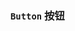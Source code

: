 ### `Button` 按钮

<ClientOnly>
<template>
  <ShowComponent label="类型">
    <template #component-body>
      <ShowComponentItem>
        <smile-button>Primary</smile-button>
      </ShowComponentItem>
      <ShowComponentItem>
        <smile-button type="secondary">Secondary</smile-button>
      </ShowComponentItem>
      <ShowComponentItem>
        <smile-button type="success">Success</smile-button>
      </ShowComponentItem>
      <ShowComponentItem>
        <smile-button type="warning">Warning</smile-button>
      </ShowComponentItem>
      <ShowComponentItem>
        <smile-button type="danger">Danger</smile-button>
      </ShowComponentItem>
      <ShowComponentItem>
        <smile-button type="info">Info</smile-button>
      </ShowComponentItem>
    </template>
  <template #component-code>

  ```vue
  <smile-button>Primary</smile-button>
  <smile-button type="secondary">Secondary</smile-button>
  <smile-button type="success">Success</smile-button>
  <smile-button type="warning">Warning</smile-button>
  <smile-button type="danger">Danger</smile-button>
  <smile-button type="info">Info</smile-button>
  ```
  </template>
  </ShowComponent>
  <ShowComponent label="图标">
    <template #component-body>
      <ShowComponentItem>
        <smile-button icon="thumbs-up">Primary</smile-button>
      </ShowComponentItem>
      <ShowComponentItem>
        <smile-button icon="download" type="secondary">Secondary</smile-button>
      </ShowComponentItem>
      <ShowComponentItem>
        <smile-button 
          icon="setting" 
          type="success"
          icon-position="right"
        >
          Success
        </smile-button>
      </ShowComponentItem>
      <ShowComponentItem>
        <smile-button 
          type="warning"
          icon="tick"
          icon-position="right"
        >
          Warning
        </smile-button>
      </ShowComponentItem>
    </template>
    <template #component-code>
  
  ```vue
  <smile-button icon="thumbs-up">Primary</smile-button>
  <smile-button icon="download" type="secondary">Secondary</smile-button>
  <smile-button 
    icon="setting" 
    type="success"
    icon-position="right"
  >
    Success
  </smile-button>
  <smile-button 
    type="warning"
    icon="tick"
    icon-position="right"
  >
    Warning
  </smile-button>
  ```
  </template>
  </ShowComponent>
  <ShowComponent label="加载中">
    <template #component-body>
      <ShowComponentItem>
        <smile-button 
          type="success"
          :loading="loading1"
          @click="onClick('loading1')"
        >
          Success
        </smile-button>
      </ShowComponentItem>
      <ShowComponentItem>
        <smile-button 
          icon="setting" 
          type="info"
          :loading="loading2"
          @click="onClick('loading2')"
        >
          Info
        </smile-button>
      </ShowComponentItem>
      <ShowComponentItem>
        <smile-button 
          type="warning"
          icon="tick"
          icon-position="right"
          :loading="loading3"
          @click="onClick('loading3')"
        >
          Warning
        </smile-button>
      </ShowComponentItem>
      <ShowComponentItem>
        <smile-button 
          type="danger"
          icon="thumbs-up"
          :loading="true"
        >
          Danger
        </smile-button>
      </ShowComponentItem>
    </template>
    <template #component-code>
  
  ```vue
  <template>
    <smile-button 
      type="success"
      :loading="loading1"
      @click="onClick('loading1')"
    >
      Success
    </smile-button>
    <smile-button 
      icon="setting" 
      type="info"
      :loading="loading2"
      @click="onClick('loading2')"
    >
      Info
    </smile-button>
    <smile-button 
      type="warning"
      icon="tick"
      icon-position="right"
      :loading="loading3"
      @click="onClick('loading3')"
    >
      Warning
    </smile-button>
    <smile-button 
      type="danger"
      icon="thumbs-up"
      :loading="true"
    >
      Danger
    </smile-button>
  </template>
  <script>
    export default {
      data() {
        return {
          loading1: false,
          loading2: false,
          loading3: false
        }
      },
      methods: {
        onClick(loading) {
          this[loading] = true
          setTimeout(() => {
            this[loading] = false
          },2000)
        }
      }
    }
  </script>
  ```
   </template>
  </ShowComponent>
</template>
</ClientOnly>

<script>
export default {
  data() {
    return {
      loading1: false,
      loading2: false,
      loading3: false
    }
  },
  mounted() {
    
  },
  methods: {
    onClick(loading) {
      this[loading] = true
      setTimeout(() => {
        this[loading] = false
      },2000)
    }
  }
};
</script>
